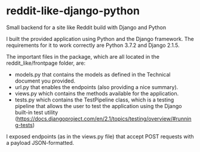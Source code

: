 # reddit-like-django-python
Small backend for a site like Reddit build with Django and Python

I built the provided application using Python and the Django framework. 
The requirements for it to work correctly are Python 3.7.2 and Django 2.1.5.

The important files in the package, which are all located in the reddit_like/frontpage folder, are:
  - models.py that contains the models as defined in the Technical document you provided.
  - url.py that enables the endpoints (also providing a nice summary).
  - views.py which contains the methods available for the application.
  - tests.py which contains the TestPipeline class, which is a testing pipeline that allows the user to test the application using the Django built-in test utility (https://docs.djangoproject.com/en/2.1/topics/testing/overview/#running-tests)

I exposed endpoints (as in the views.py file) that accept POST requests with a payload JSON-formatted.
